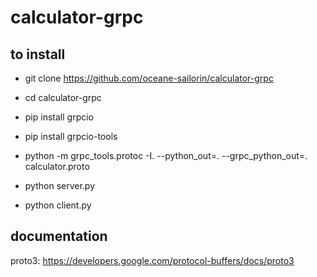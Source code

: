 # calculator-grpc

## to install

* git clone https://github.com/oceane-sailorin/calculator-grpc

* cd calculator-grpc

* pip install grpcio

* pip install grpcio-tools

* python -m grpc_tools.protoc -I. --python_out=. --grpc_python_out=. calculator.proto

* python server.py

* python client.py

## documentation
proto3: https://developers.google.com/protocol-buffers/docs/proto3
